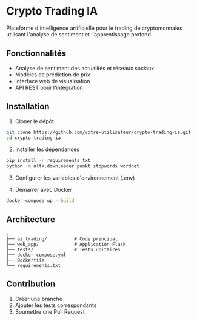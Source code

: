 # Crypto Trading IA

Plateforme d'intelligence artificielle pour le trading de cryptomonnaies utilisant l'analyse de sentiment et l'apprentissage profond.

## Fonctionnalités

- Analyse de sentiment des actualités et réseaux sociaux
- Modèles de prédiction de prix
- Interface web de visualisation
- API REST pour l'intégration

## Installation

1. Cloner le dépôt
```bash
git clone https://github.com/votre-utilisateur/crypto-trading-ia.git
cd crypto-trading-ia
```

2. Installer les dépendances
```bash
pip install -r requirements.txt
python -m nltk.downloader punkt stopwords wordnet
```

3. Configurer les variables d'environnement (.env)

4. Démarrer avec Docker
```bash
docker-compose up --build
```

## Architecture

```
.
├── ai_trading/          # Code principal
├── web_app/             # Application Flask
├── tests/               # Tests unitaires
├── docker-compose.yml
├── Dockerfile
└── requirements.txt
```

## Contribution

1. Créer une branche
2. Ajouter les tests correspondants
3. Soumettre une Pull Request
